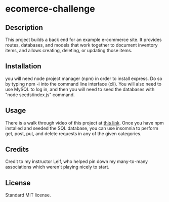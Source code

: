 # ecomerce-challenge

## Description

This project builds a back end for an example e-commerce site. It provides routes, databases, and models that work together to document inventory items, and allows creating, deleting, or updating those items.

## Installation

you will need node project manager (npm) in order to install express. Do so by typing npm -i into the command line interface (cli). You will also need to use MySQL to log in, and then you will need to seed the databases with "node seeds/index.js" command.

## Usage

There is a walk through video of this project at [this link](https://drive.google.com/file/d/1NRcmPtwqxtw6DUQ1BslOekp5wESr4Quv/view). Once you have npm installed and seeded the SQL database, you can use insomnia to perform get, post, put, and delete requests in any of the given categories.

## Credits

Credit to my instructor Leif, who helped pin down my many-to-many associations which weren't playing nicely to start.

## License

Standard MIT license.